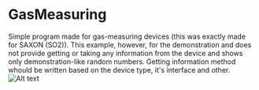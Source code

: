 # GasMeasuring
Simple program made for gas-measuring devices (this was exactly made for SAXON (SO2)).
This example, however, for the demonstration and does not provide getting or taking any information from the device and shows only demonstration-like random numbers.
Getting information method whould be written based on the device type, it's interface and other.
![Alt text](/relative/path/to/img.jpg?raw=true "screenshot4prog")
